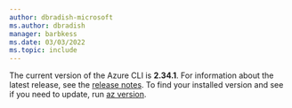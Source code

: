 ```yaml
---
author: dbradish-microsoft
ms.author: dbradish
manager: barbkess
ms.date: 03/03/2022
ms.topic: include
---
```


The current version of the Azure CLI is __2.34.1__. For information about the latest release, see the [release notes](../release-notes-azure-cli.md). To find your installed version and see if you need to update, run [az version](/cli/azure/reference-index#az_version).
